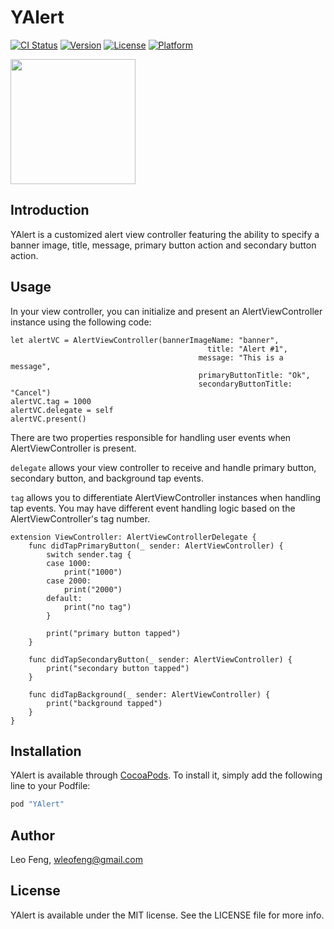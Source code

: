 # YAlert

[![CI Status](http://img.shields.io/travis/wleofeng/YAlert.svg?style=flat)](https://travis-ci.org/wleofeng/YAlert)
[![Version](https://img.shields.io/cocoapods/v/YAlert.svg?style=flat)](http://cocoapods.org/pods/YAlert)
[![License](https://img.shields.io/cocoapods/l/YAlert.svg?style=flat)](http://cocoapods.org/pods/YAlert)
[![Platform](https://img.shields.io/cocoapods/p/YAlert.svg?style=flat)](http://cocoapods.org/pods/YAlert)


<image src="https://github.com/wleofeng/YAlert/blob/master/screenshot/screenshot1.png" width=200px>  

## Introduction

YAlert is a customized alert view controller featuring the ability to specify a banner image, title, message, primary button action and secondary button action.

## Usage

In your view controller, you can initialize and present an AlertViewController instance using the following code:  

```
let alertVC = AlertViewController(bannerImageName: "banner",
                                            title: "Alert #1",
                                          message: "This is a message",
                                          primaryButtonTitle: "Ok",
                                          secondaryButtonTitle: "Cancel")
alertVC.tag = 1000
alertVC.delegate = self
alertVC.present()
```

There are two properties responsible for handling user events when AlertViewController is present.

`delegate` allows your view controller to receive and handle primary button, secondary button, and background tap events.

`tag` allows you to differentiate AlertViewController instances when handling tap events. You may have different event handling logic based on the AlertViewController's tag number.

```
extension ViewController: AlertViewControllerDelegate {
    func didTapPrimaryButton(_ sender: AlertViewController) {
        switch sender.tag {
        case 1000:
            print("1000")
        case 2000:
            print("2000")
        default:
            print("no tag")
        }

        print("primary button tapped")
    }

    func didTapSecondaryButton(_ sender: AlertViewController) {
        print("secondary button tapped")
    }

    func didTapBackground(_ sender: AlertViewController) {
        print("background tapped")
    }
}
```

## Installation

YAlert is available through [CocoaPods](http://cocoapods.org). To install
it, simply add the following line to your Podfile:

```ruby
pod "YAlert"
```

## Author

Leo Feng, wleofeng@gmail.com

## License

YAlert is available under the MIT license. See the LICENSE file for more info.
